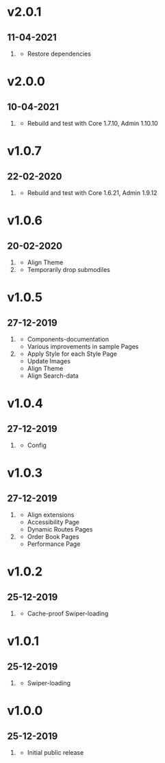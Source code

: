 # v2.0.1
## 11-04-2021

1. [](#bugfix)
    * Restore dependencies

# v2.0.0
## 10-04-2021

1. [](#new)
    * Rebuild and test with Core 1.7.10, Admin 1.10.10

# v1.0.7
## 22-02-2020

1. [](#new)
    * Rebuild and test with Core 1.6.21, Admin 1.9.12

# v1.0.6
##  20-02-2020

1. [](#improved)
    * Align Theme
2. [](#new)
    * Temporarily drop submodiles

# v1.0.5
##  27-12-2019

1. [](#new)
    * Components-documentation
    * Various improvements in sample Pages
2. [](#improved)
    * Apply Style for each Style Page
    * Update Images
    * Align Theme
    * Align Search-data

# v1.0.4
##  27-12-2019

1. [](#bugfix)
    * Config

# v1.0.3
##  27-12-2019

1. [](#new)
    * Align extensions
    * Accessibility Page
    * Dynamic Routes Pages
2. [](#improved)
    * Order Book Pages
    * Performance Page

# v1.0.2
##  25-12-2019

1. [](#improved)
    * Cache-proof Swiper-loading

# v1.0.1
##  25-12-2019

1. [](#improved)
    * Swiper-loading

# v1.0.0
##  25-12-2019

1. [](#new)
    * Initial public release

